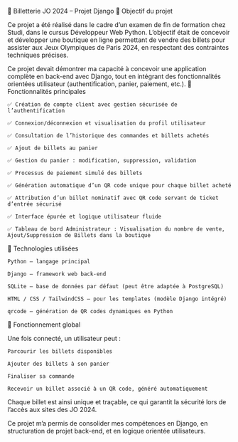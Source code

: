 🛒 Billetterie JO 2024 – Projet Django
🎯 Objectif du projet

Ce projet a été réalisé dans le cadre d’un examen de fin de formation chez Studi, dans le cursus Développeur Web Python.
L’objectif était de concevoir et développer une boutique en ligne permettant de vendre des billets pour assister aux Jeux Olympiques de Paris 2024, en respectant des contraintes techniques précises.

Ce projet devait démontrer ma capacité à concevoir une application complète en back-end avec Django, tout en intégrant des fonctionnalités orientées utilisateur (authentification, panier, paiement, etc.).
🔧 Fonctionnalités principales

    ✅ Création de compte client avec gestion sécurisée de l’authentification

    ✅ Connexion/déconnexion et visualisation du profil utilisateur

    ✅ Consultation de l’historique des commandes et billets achetés

    ✅ Ajout de billets au panier

    ✅ Gestion du panier : modification, suppression, validation

    ✅ Processus de paiement simulé des billets

    ✅ Génération automatique d’un QR code unique pour chaque billet acheté

    ✅ Attribution d’un billet nominatif avec QR code servant de ticket d’entrée sécurisé

    ✅ Interface épurée et logique utilisateur fluide

    ✅ Tableau de bord Administrateur : Visualisation du nombre de vente, Ajout/Suppression de Billets dans la boutique

🧱 Technologies utilisées

    Python – langage principal

    Django – framework web back-end

    SQLite – base de données par défaut (peut être adaptée à PostgreSQL)

    HTML / CSS / TailwindCSS – pour les templates (modèle Django intégré)

    qrcode – génération de QR codes dynamiques en Python

🔐 Fonctionnement global

Une fois connecté, un utilisateur peut :

    Parcourir les billets disponibles

    Ajouter des billets à son panier

    Finaliser sa commande

    Recevoir un billet associé à un QR code, généré automatiquement

Chaque billet est ainsi unique et traçable, ce qui garantit la sécurité lors de l’accès aux sites des JO 2024.

Ce projet m’a permis de consolider mes compétences en Django, en structuration de projet back-end, et en logique orientée utilisateurs.
